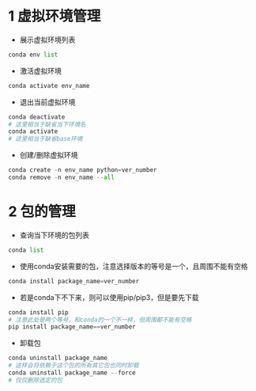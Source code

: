 # 1 虚拟环境管理
- 展示虚拟环境列表
```Python
conda env list
```
- 激活虚拟环境
```Python
conda activate env_name
```
- 退出当前虚拟环境
```Python
conda deactivate
# 这里相当于缺省当下环境名
conda activate
# 这里相当于缺省base环境
```
- 创建/删除虚拟环境
```Python
conda create -n env_name python=ver_number
conda remove -n env_name --all
```
# 2 包的管理
- 查询当下环境的包列表
```Python
conda list
```
- 使用conda安装需要的包，注意选择版本的等号是一个，且周围不能有空格
```Python
conda install package_name=ver_number
```
- 若是conda下不下来，则可以使用pip/pip3，但是要先下载
```Python
conda install pip
# 注意此处是两个等号，和conda的一个不一样，但周围都不能有空格
pip install package_name==ver_number
```
- 卸载包
```Python
conda uninstall package_name
# 这样会将依赖于这个包的所有其它包也同时卸载
conda uninstall package_name --force
# 仅仅删除选定的包
```